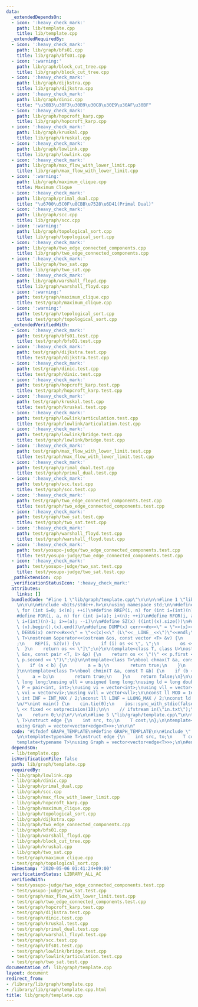 ```yaml
---
data:
  _extendedDependsOn:
  - icon: ':heavy_check_mark:'
    path: lib/template.cpp
    title: lib/template.cpp
  _extendedRequiredBy:
  - icon: ':heavy_check_mark:'
    path: lib/graph/bfs01.cpp
    title: lib/graph/bfs01.cpp
  - icon: ':warning:'
    path: lib/graph/block_cut_tree.cpp
    title: lib/graph/block_cut_tree.cpp
  - icon: ':heavy_check_mark:'
    path: lib/graph/dijkstra.cpp
    title: lib/graph/dijkstra.cpp
  - icon: ':heavy_check_mark:'
    path: lib/graph/dinic.cpp
    title: "\u30B3\u30F3\u30B9\u30C8\u30E9\u30AF\u30BF"
  - icon: ':heavy_check_mark:'
    path: lib/graph/hopcroft_karp.cpp
    title: lib/graph/hopcroft_karp.cpp
  - icon: ':heavy_check_mark:'
    path: lib/graph/kruskal.cpp
    title: lib/graph/kruskal.cpp
  - icon: ':heavy_check_mark:'
    path: lib/graph/lowlink.cpp
    title: lib/graph/lowlink.cpp
  - icon: ':heavy_check_mark:'
    path: lib/graph/max_flow_with_lower_limit.cpp
    title: lib/graph/max_flow_with_lower_limit.cpp
  - icon: ':warning:'
    path: lib/graph/maximum_clique.cpp
    title: Maximum Clique
  - icon: ':heavy_check_mark:'
    path: lib/graph/primal_dual.cpp
    title: "\u6700\u5C0F\u8CBB\u7528\u6D41(Primal Dual)"
  - icon: ':heavy_check_mark:'
    path: lib/graph/scc.cpp
    title: lib/graph/scc.cpp
  - icon: ':warning:'
    path: lib/graph/topological_sort.cpp
    title: lib/graph/topological_sort.cpp
  - icon: ':heavy_check_mark:'
    path: lib/graph/two_edge_connected_components.cpp
    title: lib/graph/two_edge_connected_components.cpp
  - icon: ':heavy_check_mark:'
    path: lib/graph/two_sat.cpp
    title: lib/graph/two_sat.cpp
  - icon: ':heavy_check_mark:'
    path: lib/graph/warshall_floyd.cpp
    title: lib/graph/warshall_floyd.cpp
  - icon: ':warning:'
    path: test/graph/maximum_clique.cpp
    title: test/graph/maximum_clique.cpp
  - icon: ':warning:'
    path: test/graph/topological_sort.cpp
    title: test/graph/topological_sort.cpp
  _extendedVerifiedWith:
  - icon: ':heavy_check_mark:'
    path: test/graph/bfs01.test.cpp
    title: test/graph/bfs01.test.cpp
  - icon: ':heavy_check_mark:'
    path: test/graph/dijkstra.test.cpp
    title: test/graph/dijkstra.test.cpp
  - icon: ':heavy_check_mark:'
    path: test/graph/dinic.test.cpp
    title: test/graph/dinic.test.cpp
  - icon: ':heavy_check_mark:'
    path: test/graph/hopcroft_karp.test.cpp
    title: test/graph/hopcroft_karp.test.cpp
  - icon: ':heavy_check_mark:'
    path: test/graph/kruskal.test.cpp
    title: test/graph/kruskal.test.cpp
  - icon: ':heavy_check_mark:'
    path: test/graph/lowlink/articulation.test.cpp
    title: test/graph/lowlink/articulation.test.cpp
  - icon: ':heavy_check_mark:'
    path: test/graph/lowlink/bridge.test.cpp
    title: test/graph/lowlink/bridge.test.cpp
  - icon: ':heavy_check_mark:'
    path: test/graph/max_flow_with_lower_limit.test.cpp
    title: test/graph/max_flow_with_lower_limit.test.cpp
  - icon: ':heavy_check_mark:'
    path: test/graph/primal_dual.test.cpp
    title: test/graph/primal_dual.test.cpp
  - icon: ':heavy_check_mark:'
    path: test/graph/scc.test.cpp
    title: test/graph/scc.test.cpp
  - icon: ':heavy_check_mark:'
    path: test/graph/two_edge_connected_components.test.cpp
    title: test/graph/two_edge_connected_components.test.cpp
  - icon: ':heavy_check_mark:'
    path: test/graph/two_sat.test.cpp
    title: test/graph/two_sat.test.cpp
  - icon: ':heavy_check_mark:'
    path: test/graph/warshall_floyd.test.cpp
    title: test/graph/warshall_floyd.test.cpp
  - icon: ':heavy_check_mark:'
    path: test/yosupo-judge/two_edge_connected_components.test.cpp
    title: test/yosupo-judge/two_edge_connected_components.test.cpp
  - icon: ':heavy_check_mark:'
    path: test/yosupo-judge/two_sat.test.cpp
    title: test/yosupo-judge/two_sat.test.cpp
  _pathExtension: cpp
  _verificationStatusIcon: ':heavy_check_mark:'
  attributes:
    links: []
  bundledCode: "#line 1 \"lib/graph/template.cpp\"\n\n\n\n#line 1 \"lib/template.cpp\"\
    \n\n\n\n#include <bits/stdc++.h>\n\nusing namespace std;\n\n#define REP(i, n)\
    \ for (int i=0; i<(n); ++i)\n#define RREP(i, n) for (int i=(int)(n)-1; i>=0; --i)\n\
    #define FOR(i, a, n) for (int i=(a); i<(n); ++i)\n#define RFOR(i, a, n) for (int\
    \ i=(int)(n)-1; i>=(a); --i)\n\n#define SZ(x) ((int)(x).size())\n#define ALL(x)\
    \ (x).begin(),(x).end()\n\n#define DUMP(x) cerr<<#x<<\" = \"<<(x)<<endl\n#define\
    \ DEBUG(x) cerr<<#x<<\" = \"<<(x)<<\" (L\"<<__LINE__<<\")\"<<endl;\n\ntemplate<class\
    \ T>\nostream &operator<<(ostream &os, const vector <T> &v) {\n    os << \"[\"\
    ;\n    REP(i, SZ(v)) {\n        if (i) os << \", \";\n        os << v[i];\n  \
    \  }\n    return os << \"]\";\n}\n\ntemplate<class T, class U>\nostream &operator<<(ostream\
    \ &os, const pair <T, U> &p) {\n    return os << \"(\" << p.first << \" \" <<\
    \ p.second << \")\";\n}\n\ntemplate<class T>\nbool chmax(T &a, const T &b) {\n\
    \    if (a < b) {\n        a = b;\n        return true;\n    }\n    return false;\n\
    }\n\ntemplate<class T>\nbool chmin(T &a, const T &b) {\n    if (b < a) {\n   \
    \     a = b;\n        return true;\n    }\n    return false;\n}\n\nusing ll =\
    \ long long;\nusing ull = unsigned long long;\nusing ld = long double;\nusing\
    \ P = pair<int, int>;\nusing vi = vector<int>;\nusing vll = vector<ll>;\nusing\
    \ vvi = vector<vi>;\nusing vvll = vector<vll>;\n\nconst ll MOD = 1e9 + 7;\nconst\
    \ int INF = INT_MAX / 2;\nconst ll LINF = LLONG_MAX / 2;\nconst ld eps = 1e-9;\n\
    \n/*\nint main() {\n    cin.tie(0);\n    ios::sync_with_stdio(false);\n    cout\
    \ << fixed << setprecision(10);\n\n    // ifstream in(\"in.txt\");\n    // cin.rdbuf(in.rdbuf());\n\
    \n    return 0;\n}\n*/\n\n\n#line 5 \"lib/graph/template.cpp\"\n\ntemplate<typename\
    \ T>\nstruct edge {\n    int src, to;\n    T cost;\n};\n\ntemplate<typename T>\n\
    using Graph = vector<vector<edge<T>>>;\n\n\n"
  code: "#ifndef GRAPH_TEMPLATE\n#define GRAPH_TEMPLATE\n\n#include \"../template.cpp\"\
    \n\ntemplate<typename T>\nstruct edge {\n    int src, to;\n    T cost;\n};\n\n\
    template<typename T>\nusing Graph = vector<vector<edge<T>>>;\n\n#endif\n"
  dependsOn:
  - lib/template.cpp
  isVerificationFile: false
  path: lib/graph/template.cpp
  requiredBy:
  - lib/graph/lowlink.cpp
  - lib/graph/dinic.cpp
  - lib/graph/primal_dual.cpp
  - lib/graph/scc.cpp
  - lib/graph/max_flow_with_lower_limit.cpp
  - lib/graph/hopcroft_karp.cpp
  - lib/graph/maximum_clique.cpp
  - lib/graph/topological_sort.cpp
  - lib/graph/dijkstra.cpp
  - lib/graph/two_edge_connected_components.cpp
  - lib/graph/bfs01.cpp
  - lib/graph/warshall_floyd.cpp
  - lib/graph/block_cut_tree.cpp
  - lib/graph/kruskal.cpp
  - lib/graph/two_sat.cpp
  - test/graph/maximum_clique.cpp
  - test/graph/topological_sort.cpp
  timestamp: '2020-05-06 01:41:24+09:00'
  verificationStatus: LIBRARY_ALL_AC
  verifiedWith:
  - test/yosupo-judge/two_edge_connected_components.test.cpp
  - test/yosupo-judge/two_sat.test.cpp
  - test/graph/max_flow_with_lower_limit.test.cpp
  - test/graph/two_edge_connected_components.test.cpp
  - test/graph/hopcroft_karp.test.cpp
  - test/graph/dijkstra.test.cpp
  - test/graph/dinic.test.cpp
  - test/graph/kruskal.test.cpp
  - test/graph/primal_dual.test.cpp
  - test/graph/warshall_floyd.test.cpp
  - test/graph/scc.test.cpp
  - test/graph/bfs01.test.cpp
  - test/graph/lowlink/bridge.test.cpp
  - test/graph/lowlink/articulation.test.cpp
  - test/graph/two_sat.test.cpp
documentation_of: lib/graph/template.cpp
layout: document
redirect_from:
- /library/lib/graph/template.cpp
- /library/lib/graph/template.cpp.html
title: lib/graph/template.cpp
---
```

